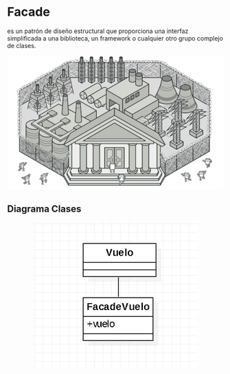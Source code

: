 # Facade

es un patrón de diseño estructural que proporciona una interfaz simplificada a una biblioteca, un framework o cualquier otro grupo complejo de clases.

<p align="center">
  <img src="documentation/facade.jpg">
</p>

## Diagrama Clases

<p align="center">
  <img src="documentation/diagrama-clases.jpg">
</p>
